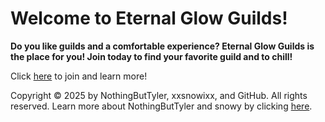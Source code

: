# Welcome to Eternal Glow Guilds!
**Do you like guilds and a comfortable experience? Eternal Glow Guilds is the place for you! Join today to find your favorite guild and to chill!**

Click <a href="https://eternalglowguilds.github.io/join?utm_source=GitHub&url=github.com&repo=EternalGlowGuilds%2Feternalglowguilds.github.io&file=README.md">here</a> to join and learn more!

Copyright &copy; 2025 by NothingButTyler, xxsnowixx, and GitHub. All rights reserved. Learn more about NothingButTyler and snowy by clicking <a href="//eternalglowguilds.github.io/about?utm_source=GitHub&url=github.com&repo=EternalGlowGuilds%2Feternalglowguilds.github.io&file=README.md&copyrightArea=true">here</a>.
